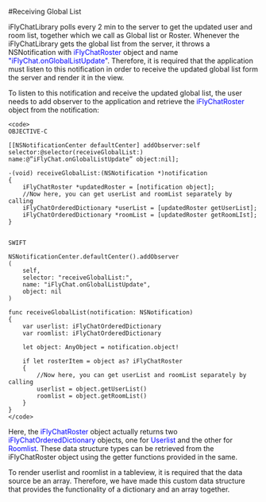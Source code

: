 #Receiving Global List

iFlyChatLibrary polls every 2 min to the server to get the updated user and room list, together which we call as Global list or Roster. Whenever the iFlyChatLibrary gets the global list from the server, it throws a NSNotification with <font color='blue'>iFlyChatRoster</font> object and name <font color='blue'>"iFlyChat.onGlobalListUpdate"</font>. Therefore, it is required that the application must listen to this notification in order to receive the updated global list form the server and render it in the view.

To listen to this notification and receive the updated global list, the user needs to add observer to the application and retrieve the <font color='blue'>iFlyChatRoster</font> object from the notification:

    <code>
    OBJECTIVE-C

    [[NSNotificationCenter defaultCenter] addObserver:self selector:@selector(receiveGlobalList:) name:@”iFlyChat.onGlobalListUpdate” object:nil];

    -(void) receiveGlobalList:(NSNotification *)notification
    {
        iFlyChatRoster *updatedRoster = [notification object];
        //Now here, you can get userList and roomList separately by calling
        iFlyChatOrderedDictionary *userList = [updatedRoster getUserList];
        iFlyChatOrderedDictionary *roomList = [updatedRoster getRoomLIst];
    }


    SWIFT

    NSNotificationCenter.defaultCenter().addObserver
    (
        self,
        selector: "receiveGlobalList:",
        name: "iFlyChat.onGlobalListUpdate",
        object: nil
    )

    func receiveGlobalList(notification: NSNotification)
    {
        var userlist: iFlyChatOrderedDictionary
        var roomlist: iFlyChatOrderedDictionary

        let object: AnyObject = notification.object!

        if let rosterItem = object as? iFlyChatRoster
        {
            //Now here, you can get userList and roomList separately by calling
            userlist = object.getUserList() 
            roomlist = object.getRoomList()
        }
    }
    </code>
  
Here, the <font color='blue'>iFlyChatRoster</font> object actually returns two <font color='blue'>iFlyChatOrderedDictionary</font> objects, one for <font color='blue'>Userlist</font> and the other for <font color='blue'>Roomlist</font>. These data structure types can be retrieved from the iFlyChatRoster object using the getter functions provided in the same. 

To render userlist and roomlist in a tableview, it is required that the data source be an array. Therefore, we have made this custom data structure that provides the functionality of a dictionary and an array together.